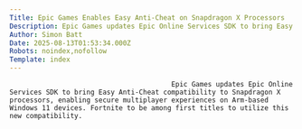```yaml
---
Title: Epic Games Enables Easy Anti-Cheat on Snapdragon X Processors
Description: Epic Games updates Epic Online Services SDK to bring Easy Anti-Cheat compatibility to Snapdragon X processors, enabling secure multiplayer experiences on Arm-based Windows 11 devices. Fortnite to be a...
Author: Simon Batt
Date: 2025-08-13T01:53:34.000Z
Robots: noindex,nofollow
Template: index
---
```


                                            Epic Games updates Epic Online Services SDK to bring Easy Anti-Cheat compatibility to Snapdragon X processors, enabling secure multiplayer experiences on Arm-based Windows 11 devices. Fortnite to be among first titles to utilize this new compatibility.
                                        